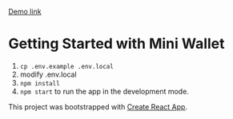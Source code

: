 [Demo link](https://mini-wallet-3fed0.web.app/)

# Getting Started with Mini Wallet

1. `cp .env.example .env.local`
2. modify .env.local
3. `npm install`
4. `npm start` to run the app in the development mode.

This project was bootstrapped with [Create React App](https://github.com/facebook/create-react-app).
